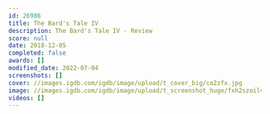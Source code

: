 ```yaml
---
id: 26986
title: The Bard's Tale IV
description: The Bard's Tale IV - Review
score: null
date: 2018-12-05
completed: false
awards: []
modified_date: 2022-07-04
screenshots: []
cover: //images.igdb.com/igdb/image/upload/t_cover_big/co2zfx.jpg
image: //images.igdb.com/igdb/image/upload/t_screenshot_huge/fxh2szoilvfuqpfsq3yf.jpg
videos: []
---
```

